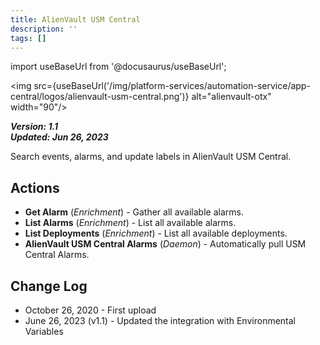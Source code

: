 ```yaml
---
title: AlienVault USM Central
description: ''
tags: []
---
```

import useBaseUrl from '@docusaurus/useBaseUrl';

<img src={useBaseUrl('/img/platform-services/automation-service/app-central/logos/alienvault-usm-central.png')} alt="alienvault-otx" width="90"/>

***Version: 1.1  
Updated: Jun 26, 2023***

Search events, alarms, and update labels in AlienVault USM Central.

## Actions

* **Get Alarm** (*Enrichment*) - Gather all available alarms.
* **List Alarms** (*Enrichment*) - List all available alarms.
* **List Deployments** (*Enrichment*) - List all available deployments.
* **AlienVault USM Central Alarms** (*Daemon*) - Automatically pull USM Central Alarms.

## Change Log

* October 26, 2020 - First upload
* June 26, 2023 (v1.1) - Updated the integration with Environmental Variables
